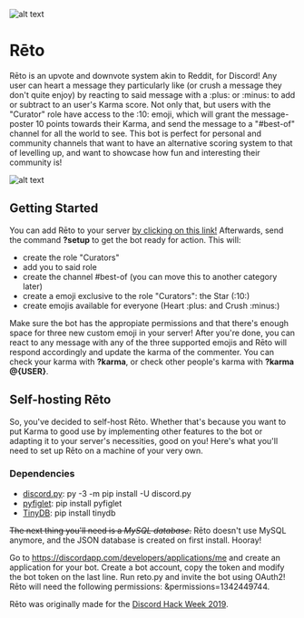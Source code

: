 ![alt text](RetoCoverart.png)

# Rēto
Rēto is an upvote and downvote system akin to Reddit, for Discord! Any user can heart a message they particularly like (or crush a message they don't quite enjoy) by reacting to said message with a :plus: or :minus: to add or subtract to an user's Karma score. Not only that, but users with the "Curator" role have access to the :10: emoji, which will grant the message-poster 10 points towards their Karma, and send the message to a "#best-of" channel for all the world to see. This bot is perfect for personal and community channels that want to have an alternative scoring system to that of levelling up, and want to showcase how fun and interesting their community is!

![alt text](2019-06-2821-12-43_Trim.gif)

## Getting Started
You can add Rēto to your server [by clicking on this link!](https://discordapp.com/api/oauth2/authorize?client_id=591466921812164608&permissions=1342449744&scope=bot)
Afterwards, send the command **?setup** to get the bot ready for action. This will:

- create the role "Curators"
- add you to said role
- create the channel #best-of (you can move this to another category later)
- create a emoji exclusive to the role "Curators": the Star (:10:)
- create emojis available for everyone (Heart :plus: and Crush :minus:)

Make sure the bot has the appropiate permissions and that there's enough space for three new custom emoji in your server! After you're done, you can react to any message with any of the three supported emojis and Rēto will respond accordingly and update the karma of the commenter. You can check your karma with **?karma**, or check other people's karma with **?karma @{USER}**.


## Self-hosting Rēto
So, you've decided to self-host Rēto. Whether that's because you want to put Karma to good use by implementing other features to the bot or adapting it to your server's necessities, good on you! Here's what you'll need to set up Rēto on a machine of your very own.

### Dependencies
- [discord.py](https://github.com/Rapptz/discord.py): py -3 -m pip install -U discord.py
- [pyfiglet](https://github.com/pwaller/pyfiglet): pip install pyfiglet
- [TinyDB](https://github.com/msiemens/tinydb): pip install tinydb

~~The next thing you'll need is a *MySQL database*.~~ Rēto doesn't use MySQL anymore, and the JSON database is created on first install. Hooray!

Go to https://discordapp.com/developers/applications/me and create an application for your bot. Create a bot account, copy the token and modify the bot token on the last line. Run reto.py and invite the bot using OAuth2! Rēto will need the following permissions: &permissions=1342449744.

Rēto was originally made for the [Discord Hack Week 2019](https://discord.gg/hackweek).
